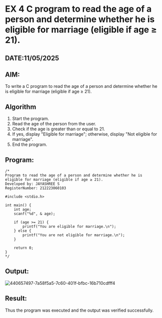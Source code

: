 # EX 4 C program to read the age of a person and determine whether he is eligible for marriage (eligible if age ≥ 21).
## DATE:11/05/2025
## AIM:
To write a C program to read the age of a person and determine whether he is eligible for marriage (eligible if age ≥ 21).

## Algorithm
1. Start the program.
2. Read the age of the person from the user.
3. Check if the age is greater than or equal to 21.
4. If yes, display "Eligible for marriage"; otherwise, display "Not eligible for marriage".
5. End the program.  

## Program:
```
/*
Program to read the age of a person and determine whether he is eligible for marriage (eligible if age ≥ 21).
Developed by: JAYASHREE S
RegisterNumber: 212223060103

#include <stdio.h>

int main() {
    int age;
    scanf("%d", & age);

    if (age >= 21) {
        printf("You are eligible for marriage.\n");
    } else {
        printf("You are not eligible for marriage.\n");
    }

    return 0;
} 
*/
```

## Output:
![440657497-7a58f5a5-7c60-401f-bfbc-16b710cdfff4](https://github.com/user-attachments/assets/bc3422aa-e8f3-4889-994f-d3491412b29d)



## Result:
Thus the program was executed and the output was verified successfully.
